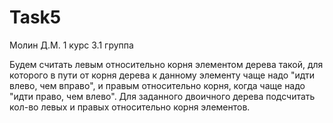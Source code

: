 # Task5
Молин Д.М. 1 курс 3.1 группа

Будем считать левым относительно корня элементом дерева такой, для которого в пути от корня дерева к данному элементу чаще надо "идти влево, чем вправо", и правым относительно корня, когда чаще надо "идти право, чем влево".	
Для заданного двоичного дерева подсчитать кол-во левых и правых относительно корня элементов.
